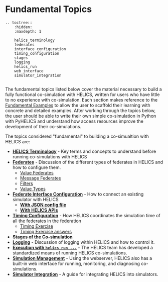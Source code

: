 # Fundamental Topics

```{eval-rst}
.. toctree::
    :hidden:
    :maxdepth: 1

    helics_terminology
    federates
    interface_configuration
    timing_configuration
    stages
    logging
    helics_run
    web_interface
    simulator_integration


```

The fundamental topics listed below cover the material necessary to build a fully functional co-simulation with HELICS, written for users who have little to no experience with co-simulation. Each section makes reference to the [Fundamental Examples](../examples/fundamental_examples/fundamental_examples_index.md) to allow the user to scaffold their learning with concrete and detailed examples. After working through the topics below, the user should be able to write their own simple co-simulation in Python with PyHELICS and understand how access resources improve the development of their co-simulations.

The topics considered "fundamental" to building a co-simualtion with HELICS are:

- [**HELICS Terminology**](./helics_terminology) - Key terms and concepts to understand before running co-simulations with HELICS
- [**Federates**](./federates.md) - Discussion of the different types of federates in HELICS and how to configure them.
  - [Value Federates](./value_federates.md)
  - [Message Federates](./message_federates.md)
  - [Filters](./filters.md)
  - [Value Types](./value_types.md)
- [**Federate Interface Configuration**](./interface_configuration.md) - How to connect an existing simulator with HELICS
  - [**With JSON config file**](./interface_configuration.md#json-configuration)
  - [**With HELICS APIs**](./interface_configuration.md#api-configuration)
- [**Timing Configuration**](./timing_configuration.md) - How HELICS coordinates the simulation time of all the federates in the federation
  - [Timing Exercise](./timing_exercise.md)
  - [Timing Exercise answers](./timing_exercise_answers.md)
- [**Stages of the Co-simulation**](./stages.md)
- [**Logging**](./logging.md) - Discussion of logging within HELICS and how to control it.
- [**Execution with `helics run ...`**](./helics_run.md) - The HELICS team has developed a standardized means of running HELICS co-simulations.
- [**Simulation Management**](./web_interface.md) - Using the webserver, HELICS also has a built-in web interface for running, monitoring, and diagnosing co-simulations.
- [**Simulator Integration**](./simulator_integration.md) - A guide for integrating HELICS into simulators.
